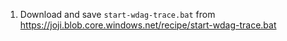 1. Download and save `start-wdag-trace.bat` from <https://joji.blob.core.windows.net/recipe/start-wdag-trace.bat>
